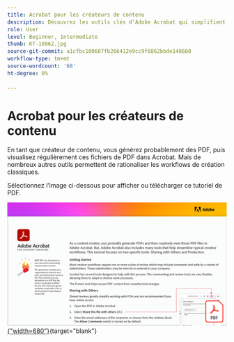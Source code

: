 ```yaml
---
title: Acrobat pour les créateurs de contenu
description: Découvrez les outils clés d’Adobe Acrobat qui simplifient les workflows de création
role: User
level: Beginner, Intermediate
thumb: KT-10962.jpg
source-git-commit: a1cfbc100607fb266412e9cc9f6862bbde148680
workflow-type: tm+mt
source-wordcount: '68'
ht-degree: 0%

---
```


# Acrobat pour les créateurs de contenu

En tant que créateur de contenu, vous générez probablement des PDF, puis visualisez régulièrement ces fichiers de PDF dans Acrobat. Mais de nombreux autres outils permettent de rationaliser les workflows de création classiques.

Sélectionnez l’image ci-dessous pour afficher ou télécharger ce tutoriel de PDF.

[![Image de la première page du tutoriel](assets/Acrobatforcontentcreators.png){&quot;width=680&quot;}](assets/AcrobatforContentCreators.pdf){target=&quot;blank&quot;}
